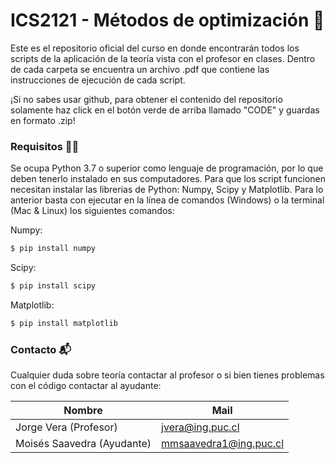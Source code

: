 # ICS2121 - Métodos de optimización 🧮

Este es el repositorio oficial del curso en donde encontrarán todos los scripts de la aplicación de la teoría vista con el profesor en clases. Dentro de cada carpeta se encuentra un archivo .pdf que contiene las instrucciones de ejecución de cada script.

¡Si no sabes usar github, para obtener el contenido del repositorio solamente haz click en el botón verde de arriba llamado "CODE" y guardas en formato .zip!


### Requisitos 💾📀

Se ocupa Python 3.7 o superior como lenguaje de programación, por lo que deben tenerlo instalado en sus computadores. Para que los script funcionen necesitan instalar las librerias de Python: Numpy, Scipy y Matplotlib. Para lo anterior basta con ejecutar en la línea de comandos (Windows) o la terminal (Mac & Linux) los siguientes comandos:

Numpy:
```sh
$ pip install numpy
```

Scipy:
```sh
$ pip install scipy
```

Matplotlib:
```sh
$ pip install matplotlib
```

### Contacto 📬
Cualquier duda sobre teoría contactar al profesor o si bien tienes problemas con el código contactar al ayudante:

| Nombre | Mail |
| ------ | ------ |
| Jorge Vera (Profesor)| jvera@ing.puc.cl|
| Moisés Saavedra (Ayudante) | mmsaavedra1@ing.puc.cl|


